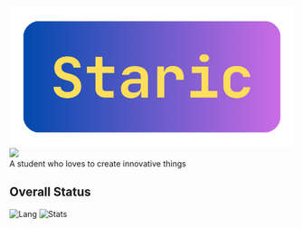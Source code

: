 ![](banner.png)
![](https://komarev.com/ghpvc/?username=staricdev)  
A student who loves to create innovative things  
## Overall Status 
![Lang](https://github-readme-stats-sigma-five.vercel.app/api/top-langs/?username=staricdev&hide=html,css&theme=omni)
![Stats](https://github-readme-stats-sigma-five.vercel.app/api?username=staricdev&show_icons=true&theme=omni)
